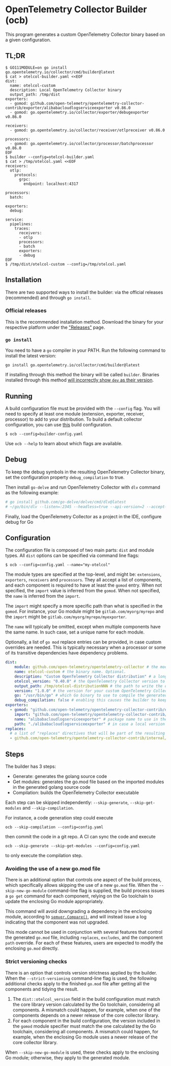 # OpenTelemetry Collector Builder (ocb)

This program generates a custom OpenTelemetry Collector binary based on a given configuration.

## TL;DR

```console
$ GO111MODULE=on go install go.opentelemetry.io/collector/cmd/builder@latest
$ cat > otelcol-builder.yaml <<EOF
dist:
  name: otelcol-custom
  description: Local OpenTelemetry Collector binary
  output_path: /tmp/dist
exporters:
  - gomod: github.com/open-telemetry/opentelemetry-collector-contrib/exporter/alibabacloudlogserviceexporter v0.86.0
  - gomod: go.opentelemetry.io/collector/exporter/debugexporter v0.86.0

receivers:
  - gomod: go.opentelemetry.io/collector/receiver/otlpreceiver v0.86.0

processors:
  - gomod: go.opentelemetry.io/collector/processor/batchprocessor v0.86.0
EOF
$ builder --config=otelcol-builder.yaml
$ cat > /tmp/otelcol.yaml <<EOF
receivers:
  otlp:
    protocols:
      grpc:
        endpoint: localhost:4317

processors:
  batch:

exporters:
  debug:

service:
  pipelines:
    traces:
      receivers:
      - otlp
      processors:
      - batch
      exporters:
      - debug
EOF
$ /tmp/dist/otelcol-custom --config=/tmp/otelcol.yaml
```

## Installation

There are two supported ways to install the builder: via the official releases (recommended) and through `go install`.

### Official releases 

This is the recommended installation method. Download the binary for your respective platform under the ["Releases"](https://github.com/open-telemetry/opentelemetry-collector/releases?q=builder) page.

### `go install`

You need to have a `go` compiler in your PATH. Run the following command to install the latest version:

```
go install go.opentelemetry.io/collector/cmd/builder@latest
```

If installing through this method the binary will be called `builder`. Binaries installed through this method [will incorrectly show `dev` as their version](https://github.com/open-telemetry/opentelemetry-collector/issues/8691).

## Running

A build configuration file must be provided with the `--config` flag.
You will need to specify at least one module (extension, exporter, receiver, processor) to add to your distribution.
To build a default collector configuration, you can use [this](../otelcorecol/builder-config.yaml) build configuration.

```console
$ ocb --config=builder-config.yaml
```

Use `ocb --help` to learn about which flags are available.

## Debug

To keep the debug symbols in the resulting OpenTelemetry Collector binary, set the configuration property `debug_compilation` to true.

Then install `go-delve` and run OpenTelemetry Collector with `dlv` command as the following example:
```bash
# go install github.com/go-delve/delve/cmd/dlv@latest
# ~/go/bin/dlv --listen=:2345 --headless=true --api-version=2 --accept-multiclient --log exec .otel-collector-binary -- --config otel-collector-config.yaml
```
Finally, load the OpenTelemetry Collector as a project in the IDE, configure debug for Go

## Configuration

The configuration file is composed of two main parts: `dist` and module types. All `dist` options can be specified via command line flags:

```console
$ ocb --config=config.yaml --name="my-otelcol"
```

The module types are specified at the top-level, and might be: `extensions`, `exporters`, `receivers` and `processors`. They all accept a list of components, and each component is required to have at least the `gomod` entry. When not specified, the `import` value is inferred from the `gomod`. When not specified, the `name` is inferred from the `import`.

The `import` might specify a more specific path than what is specified in the `gomod`. For instance, your Go module might be `gitlab.com/myorg/myrepo` and the `import` might be `gitlab.com/myorg/myrepo/myexporter`.

The `name` will typically be omitted, except when multiple components have the same name. In such case, set a unique name for each module.

Optionally, a list of `go mod` replace entries can be provided, in case custom overrides are needed. This is typically necessary when a processor or some of its transitive dependencies have dependency problems.

```yaml
dist:
    module: github.com/open-telemetry/opentelemetry-collector # the module name for the new distribution, following Go mod conventions. Optional, but recommended.
    name: otelcol-custom # the binary name. Optional.
    description: "Custom OpenTelemetry Collector distribution" # a long name for the application. Optional.
    otelcol_version: "0.40.0" # the OpenTelemetry Collector version to use as base for the distribution. Optional.
    output_path: /tmp/otelcol-distributionNNN # the path to write the output (sources and binary). Optional.
    version: "1.0.0" # the version for your custom OpenTelemetry Collector. Optional.
    go: "/usr/bin/go" # which Go binary to use to compile the generated sources. Optional.
    debug_compilation: false # enabling this causes the builder to keep the debug symbols in the resulting binary. Optional.
exporters:
  - gomod: "github.com/open-telemetry/opentelemetry-collector-contrib/exporter/alibabacloudlogserviceexporter v0.40.0" # the Go module for the component. Required.
    import: "github.com/open-telemetry/opentelemetry-collector-contrib/exporter/alibabacloudlogserviceexporter" # the import path for the component. Optional.
    name: "alibabacloudlogserviceexporter" # package name to use in the generated sources. Optional.
    path: "./alibabacloudlogserviceexporter" # in case a local version should be used for the module, the path relative to the current dir, or a full path can be specified. Optional.
replaces:
  # a list of "replaces" directives that will be part of the resulting go.mod
  - github.com/open-telemetry/opentelemetry-collector-contrib/internal/common => github.com/open-telemetry/opentelemetry-collector-contrib/internal/common v0.40.0
```

## Steps

The builder has 3 steps:

* Generate: generates the golang source code
* Get modules: generates the go.mod file based on the imported modules in the generated golang source code
* Compilation: builds the OpenTelemetry Collector executable

Each step can be skipped independently: `--skip-generate`, `--skip-get-modules` and `--skip-compilation`.

For instance, a code generation step could execute

```console
ocb --skip-compilation --config=config.yaml
```
then commit the code in a git repo. A CI can sync the code and execute
```console
ocb --skip-generate --skip-get-modules --config=config.yaml
```
to only execute the compilation step.

### Avoiding the use of a new go.mod file

There is an additional option that controls one aspect of the build
process, which specifically allows skipping the use of a new `go.mod`
file.  When the `--skip-new-go-module` command-line flag is supplied,
the build process issues a `go get` command for each component,
relying on the Go toolchain to update the enclosing Go module
appropriately.

This command will avoid downgrading a dependency in the enclosing
module, according to
[`semver.Compare()`](https://pkg.go.dev/golang.org/x/mod/semver#Compare),
and will instead issue a log indicating that the component was not
upgraded.

This mode cannot be used in conjunction with several features that
control the generated `go.mod` file, including `replaces`, `excludes`,
and the component `path` override.  For each of these features, users
are expected to modify the enclosing `go.mod` directly.

### Strict versioning checks

There is an option that controls version strictness applied by the
builder.  When the `--strict-versioning` command-line flag is used,
the following additional checks apply to the finished `go.mod` file
after getting all the components and tidying the result. 

1. The `dist::otelcol_version` field in the build configuration must
   match the core library version calculated by the Go toolchain,
   considering all components.  A mismatch could happen, for example,
   when one of the components depends on a newer release of the core
   collector library.
2. For each component in the build configuration, the version included
   in the `gomod` module specifier must match the one calculated by
   the Go toolchain, considering all components.  A mismatch could
   happen, for example, when the enclosing Go module uses a newer
   release of the core collector library.

When `--skip-new-go-module` is used, these checks apply to the
enclosing Go module; otherwise, they apply to the generated module.
